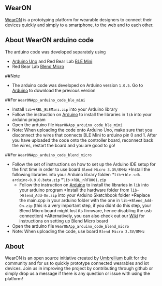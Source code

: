 ## WearON  
[WearON](http://umbrellium.co.uk/initiatives/wearon/) is a prototyping platform for wearable designers to connect their devices quickly and simply to a smartphone, to the web and to each other.

## About WearON arduino code

The arduino code was developed separately using
* [Arduino Uno](https://www.arduino.cc/en/Main/ArduinoBoardUno) and Red Bear Lab [BLE Mini](http://redbearlab.com/blemini/)
* Red Bear Lab [Blend Micro](http://redbearlab.com/blendmicro/)

##Note
* The arduino code was developed on Arduino version `1.0.5`. Go to [Arduino](https://www.arduino.cc/en/Main/OldSoftwareReleases#previous) to download the previous version

##For `WearONApp_arduino_code_ble_mini`
  * Install `lib`->`RBL_BLEMini.zip` into your Arduino library
  * Follow the instruction on [Arduino](https://www.arduino.cc/en/Guide/Libraries) to install the libraries in `lib` into your arduino program
  * Open the arduino file `WearONApp_arduino_code_ble_mini`
  * Note: When uploading the code onto Arduino Uno, make sure that you disconnect the wires that connects BLE Mini to arduino pin 0 and 1. After you have uploaded the code onto the controller board, reconnect back the wires, restart the board and you are good to go!

##For `WearONApp_arduino_code_blend_micro`
  * Follow the set of instructions on how to set up the Arduino IDE setup for the first time in order to use board `Blend Micro 3.3V/8MHz`
  *Install the following libraries into your Arduino library folder:
      *`lib`->`ble-sdk-arduino-0.9.0.beta.zip` 
      *`lib`->`RBL_nRF8001.zip` 
      * Follow the instruction on [Arduino](https://www.arduino.cc/en/Guide/Libraries) to install the libraries in `lib` into your arduino program
    *Install the hardware folder from `lib`->`Blend_Add-On.zip` into your Arduino Sketchbook folder
    *Replace the main.cpp in your arduino folder with the one in `lib`->`Blend_Add-On.zip` (this is a very important step, if you didnt do this step, your Blend Micro board might lost its firmware, hence disabling the usb connection)
  *Alternatively, you can also check out our [Wiki](https://github.com/umbrellium/WearON-arduino/wiki) for instructions on setting up Blend Micro board
  * Open the arduino file `WearONApp_arduino_code_blend_micro`
  * Note: When uploading the code, use board `Blend Micro 3.3V/8MHz` 


## About
WearON is an open source initiative created by [Umbrellium](http://umbrellium.co.uk/) built for the community and for us to quickly prototype connected wearables and iot devices. Join us in improving the project by contributing through github or simply drop us a message if there is any question or issue with using the platform!
